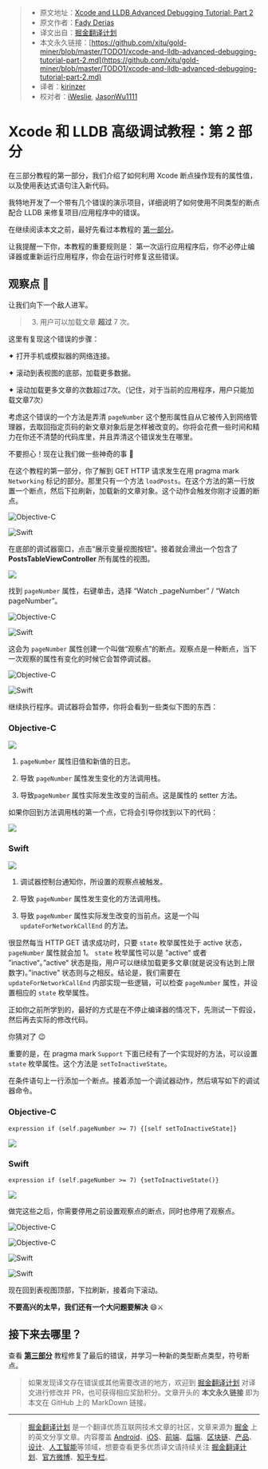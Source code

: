 > * 原文地址：[Xcode and LLDB Advanced Debugging Tutorial: Part 2](https://medium.com/@fadiderias/xcode-and-lldb-advanced-debugging-tutorial-part-2-8bfeae4cdfdb)
> * 原文作者：[Fady Derias](https://medium.com/@fadiderias)
> * 译文出自：[掘金翻译计划](https://github.com/xitu/gold-miner)
> * 本文永久链接：[https://github.com/xitu/gold-miner/blob/master/TODO1/xcode-and-lldb-advanced-debugging-tutorial-part-2.md](https://github.com/xitu/gold-miner/blob/master/TODO1/xcode-and-lldb-advanced-debugging-tutorial-part-2.md)
> * 译者：[kirinzer](https://github.com/kirinzer)
> * 校对者：[iWeslie](https://github.com/iWeslie), [JasonWu1111](https://github.com/JasonWu1111)

# Xcode 和 LLDB 高级调试教程：第 2 部分

在三部分教程的第一部分，我们介绍了如何利用 Xcode 断点操作现有的属性值，以及使用表达式语句注入新代码。

我特地开发了一个带有几个错误的演示项目，详细说明了如何使用不同类型的断点配合 LLDB 来修复项目/应用程序中的错误。

在继续阅读本文之前，最好先看过本教程的 [第一部分](https://github.com/xitu/gold-miner/blob/master/TODO1/xcode-and-lldb-advanced-debugging-tutorial-part-1.md)。

让我提醒一下你，本教程的重要规则是：
第一次运行应用程序后，你不必停止编译器或重新运行应用程序，你会在运行时修复这些错误。

## 观察点 👀

让我们向下一个敌人进军。

> 3. 用户可以加载文章 **超过** 7 次。

这里有复现这个错误的步骤：

✦ 打开手机或模拟器的网络连接。

✦ 滚动到表视图的底部，加载更多数据。

✦ 滚动加载更多文章的次数超过7次。（记住，对于当前的应用程序，用户只能加载文章7次）

考虑这个错误的一个方法是弄清 `pageNumber` 这个整形属性自从它被传入到网络管理器，去取回指定页码的新文章对象后是怎样被改变的。你将会花费一些时间和精力在你还不清楚的代码库里，并且弄清这个错误发生在哪里。

不要担心！现在让我们做一些神奇的事 🎩

在这个教程的第一部分，你了解到 GET HTTP 请求发生在用 pragma mark `Networking` 标记的部分。那里只有一个方法 `loadPosts`。在这个方法的第一行放置一个断点，然后下拉刷新，加载新的文章对象。这个动作会触发你刚才设置的断点。

![Objective-C](https://cdn-images-1.medium.com/max/4052/1*yCeuuv8HfObRgYewJLwhyA.png)

![Swift](https://cdn-images-1.medium.com/max/3256/1*czpn47AuKgaGvyIv5ImIIQ.png)

在底部的调试器窗口，点击“展示变量视图按钮”。接着就会滑出一个包含了 **PostsTableViewController** 所有属性的视图。

![](https://cdn-images-1.medium.com/max/4464/1*PbTSXBMHhfXOKxfe_Tec8Q.png)

找到 `pageNumber` 属性，右键单击，选择 “Watch _pageNumber” / “Watch pageNumber”。

![Objective-C](https://cdn-images-1.medium.com/max/3280/1*rrJVnhAGpu-pxhNt7CFIBg.png)

![Swift](https://cdn-images-1.medium.com/max/3056/1*bayE0ZKUW5wwccGdtc7gQQ.png)

这会为 `pageNumber` 属性创建一个叫做“观察点”的断点。观察点是一种断点，当下一次观察的属性有变化的时候它会暂停调试器。

![Objective-C](https://cdn-images-1.medium.com/max/2000/1*CSbAyFyweJdaU3lfnXebnw.png)

![Swift](https://cdn-images-1.medium.com/max/2000/1*qJXkvHWpGmHI7DquZW5zZA.png)

继续执行程序。调试器将会暂停，你将会看到一些类似下图的东西：

### Objective-C

![](https://cdn-images-1.medium.com/max/5680/1*PEH5x-D85rp9qYo9MtwiJw.png)

1. `pageNumber` 属性旧值和新值的日志。

2. 导致 `pageNumber` 属性发生变化的方法调用栈。

3. 导致`pageNumber` 属性实际发生改变的当前点。这是属性的 setter 方法。

如果你回到方法调用栈的第一个点，它将会引导你找到以下的代码：

![](https://cdn-images-1.medium.com/max/2000/1*6rOdWkY4TxqbzLZfTCZJeg.png)

### Swift

![](https://cdn-images-1.medium.com/max/5672/1*1AGmy4ThuDgFizPn_2mFSA.png)

1. 调试器控制台通知你，所设置的观察点被触发。

2. 导致 `pageNumber` 属性发生变化的方法调用栈。

3. 导致 `pageNumber` 属性实际发生改变的当前点。这是一个叫 `updateForNetworkCallEnd` 的方法。

很显然每当 HTTP GET 请求成功时，只要 `state` 枚举属性处于 active 状态，`pageNumber` 属性就会加 1。 `state` 枚举属性可以是 ”active“ 或者 ”inactive“。”active“ 状态是指，用户可以继续加载更多文章(就是说没有达到上限数字)。”inactive” 状态则与之相反。结论是，我们需要在 `updateForNetworkCallEnd` 内部实现一些逻辑，可以检查 `pageNumber` 属性，并设置相应的 `state` 枚举属性。

正如你之前所学到的，最好的方式是在不停止编译器的情况下，先测试一下假设，然后再去实际的修改代码。

你猜对了 😉

重要的是，在 pragma mark `Support` 下面已经有了一个实现好的方法，可以设置 `state` 枚举属性。这个方法是 `setToInactiveState`。

在条件语句上一行添加一个断点。接着添加一个调试器动作，然后填写如下的调试器命令。

### Objective-C

```
expression if (self.pageNumber >= 7) {[self setToInactiveState]}
```

![](https://cdn-images-1.medium.com/max/2788/1*2oH3kYHboDK5XUnX0vT3Qg.png)

### Swift

```
expression if (self.pageNumber >= 7) {setToInactiveState()}
```

![](https://cdn-images-1.medium.com/max/2548/1*hcNVcXsvH-sGqP5-PdMjmg.png)

做完这些之后，你需要停用之前设置观察点的断点，同时也停用了观察点。

![Objective-C](https://cdn-images-1.medium.com/max/4140/1*u9im1mihdCdGDJSoAJfAzg.png)

![Objective-C](https://cdn-images-1.medium.com/max/2000/1*-fCWpD7jlLFw8LjxX92JXg.png)

![Swift](https://cdn-images-1.medium.com/max/3336/1*5a1UhRJ5tXFZKJrdjOv2Ow.png)

![Swift](https://cdn-images-1.medium.com/max/2000/1*S0ttr15900z7q-6znr19yA.png)

现在回到表视图顶部，下拉刷新，接着向下滚动。

**不要高兴的太早，我们还有一个大问题要解决** 😄⚔️

## 接下来去哪里？

查看 [**第三部分**](https://github.com/xitu/gold-miner/blob/master/TODO1/xcode-and-lldb-advanced-debugging-tutorial-part-3.md) 教程修复了最后的错误，并学习一种新的类型断点类型，符号断点。

> 如果发现译文存在错误或其他需要改进的地方，欢迎到 [掘金翻译计划](https://github.com/xitu/gold-miner) 对译文进行修改并 PR，也可获得相应奖励积分。文章开头的 **本文永久链接** 即为本文在 GitHub 上的 MarkDown 链接。

---

> [掘金翻译计划](https://github.com/xitu/gold-miner) 是一个翻译优质互联网技术文章的社区，文章来源为 [掘金](https://juejin.im) 上的英文分享文章。内容覆盖 [Android](https://github.com/xitu/gold-miner#android)、[iOS](https://github.com/xitu/gold-miner#ios)、[前端](https://github.com/xitu/gold-miner#前端)、[后端](https://github.com/xitu/gold-miner#后端)、[区块链](https://github.com/xitu/gold-miner#区块链)、[产品](https://github.com/xitu/gold-miner#产品)、[设计](https://github.com/xitu/gold-miner#设计)、[人工智能](https://github.com/xitu/gold-miner#人工智能)等领域，想要查看更多优质译文请持续关注 [掘金翻译计划](https://github.com/xitu/gold-miner)、[官方微博](http://weibo.com/juejinfanyi)、[知乎专栏](https://zhuanlan.zhihu.com/juejinfanyi)。
